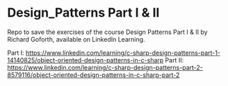 # Design_Patterns Part I & II
Repo to save the exercises of the course Design Patterns Part I &amp; II by Richard Goforth, available on LinkedIn Learning.

Part I: https://www.linkedin.com/learning/c-sharp-design-patterns-part-1-14140825/object-oriented-design-patterns-in-c-sharp
Part II: https://www.linkedin.com/learning/c-sharp-design-patterns-part-2-8579116/object-oriented-design-patterns-in-c-sharp-part-2
